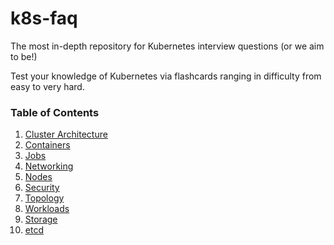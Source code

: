 # k8s-faq

The most in-depth repository for Kubernetes interview questions (or we aim to be!)

Test your knowledge of Kubernetes via flashcards ranging in difficulty from easy to very hard.

### Table of Contents

1. [Cluster Architecture](./docs/cluster-architecture.md)
1. [Containers](./docs/containers.md)
1. [Jobs](./docs/jobs.md)
1. [Networking](./docs/networking.md)
1. [Nodes](./docs/nodes.md)
1. [Security](./docs/security.md)
1. [Topology](./docs/topology.md)
1. [Workloads](./docs/workloads.md)
1. [Storage](./docs/storage.md)
1. [etcd](./docs/etcd.md)
